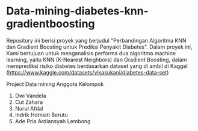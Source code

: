 # Data-mining-diabetes-knn-gradientboosting
Repository ini berisi proyek  yang berjudul "Perbandingan Algoritma KNN dan Gradient Boosting untuk Prediksi Penyakit Diabetes". Dalam proyek ini, Kami bertujuan untuk menganalisis performa dua algoritma machine learning, yaitu KNN (K-Nearest Neighbors) dan Gradient Boosting, dalam memprediksi risiko diabetes berdasarkan dataset yang di ambil di Kaggel (https://www.kaggle.com/datasets/vikasukani/diabetes-data-set)

Project Data mining 
Anggota Kelompok
1. Dwi Vandela
2. Cut Zahara
3. Nurul Afdal
4. Indrik Hotniati Berutu
5. Ade Pria Ardiansyah Lembong
